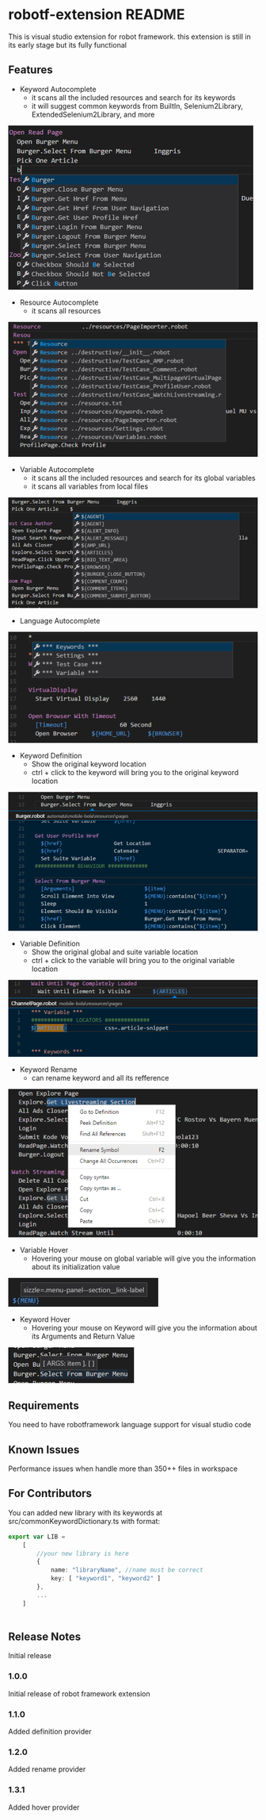 # robotf-extension README

This is visual studio extension for robot framework. this extension is still in its early stage but its fully functional

## Features

* Keyword Autocomplete
    * it scans all the included resources and search for its keywords
    * it will suggest common keywords from BuiltIn, Selenium2Library, ExtendedSelenium2Library, and more

![Keyword Autocomplete](smart-keyword-autocomplete.png)

* Resource Autocomplete
    * it scans all resources

![Resource Autocomplete](smart-resource-autocomplete.png)

* Variable Autocomplete
    * it scans all the included resources and search for its global variables
    * it scans all variables from local files

![Variable Autocomplete](smart-variable-autocomplete.png)

* Language Autocomplete

![Language Autocomplete](builtin-grammar-autocomplete.png)

* Keyword Definition
    * Show the original keyword location
    * ctrl + click to the keyword will bring you to the original keyword location

![Keyword Definition](keyword-definition.png)

* Variable Definition
    * Show the original global and suite variable location
    * ctrl + click to the variable will bring you to the original variable location

![Variable Definition](variable-definition.png)

* Keyword Rename
    * can rename keyword and all its refference

![Keyword Rename](keyword-rename.png)

* Variable Hover
    * Hovering your mouse on global variable will give you the information about its initialization value

![Variable Hover](variable-hover.png)

* Keyword Hover
    * Hovering your mouse on Keyword will give you the information about its Arguments and Return Value

![Keyword Hover](keyword-hover.png)

## Requirements

You need to have robotframework language support for visual studio code

## Known Issues

Performance issues when handle more than 350++ files in workspace

## For Contributors

You can added new library with its keywords at src/commonKeywordDictionary.ts with format:
``` typescript
export var LIB =
	[
        //your new library is here
		{
			name: "libraryName", //name must be correct
			key: [ "keyword1", "keyword2" ]
        },
        ...
    ]
    
```

## Release Notes

Initial release

### 1.0.0
Initial release of robot framework extension

### 1.1.0
Added definition provider

### 1.2.0
Added rename provider

### 1.3.1
Added hover provider